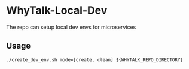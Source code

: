 # WhyTalk-Local-Dev
The repo can setup local dev envs for microservices

## Usage
```
./create_dev_env.sh mode=[create, clean] ${WHYTALK_REPO_DIRECTORY}
```
